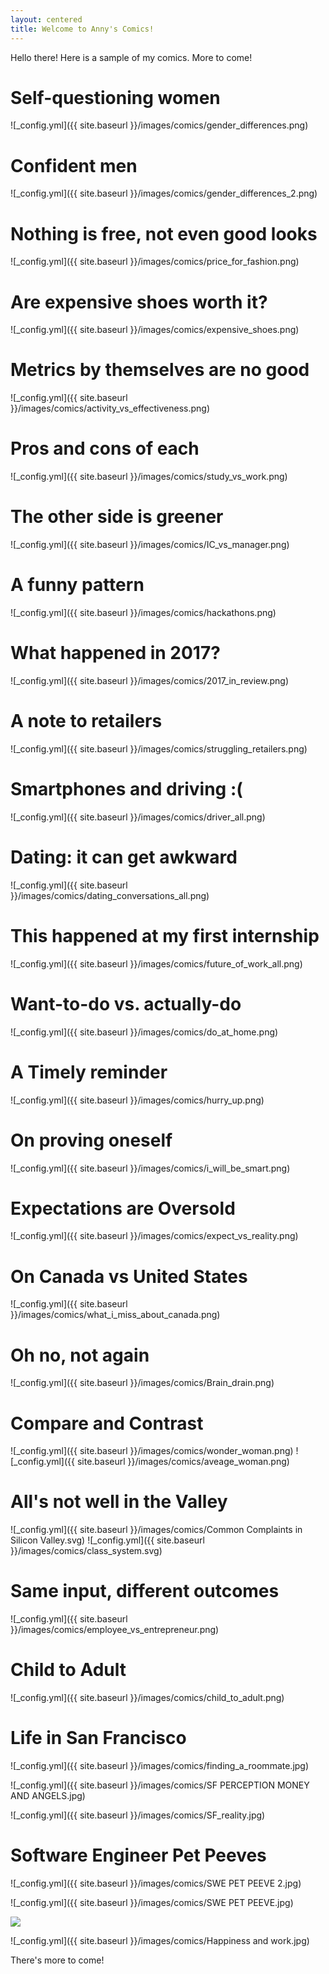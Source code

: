```yaml
---
layout: centered
title: Welcome to Anny's Comics!
---
```


Hello there! Here is a sample of my comics. More to come!

# Self-questioning women
![_config.yml]({{ site.baseurl }}/images/comics/gender_differences.png)

# Confident men
![_config.yml]({{ site.baseurl }}/images/comics/gender_differences_2.png)

# Nothing is free, not even good looks
![_config.yml]({{ site.baseurl }}/images/comics/price_for_fashion.png)

# Are expensive shoes worth it?
![_config.yml]({{ site.baseurl }}/images/comics/expensive_shoes.png)

# Metrics by themselves are no good
![_config.yml]({{ site.baseurl }}/images/comics/activity_vs_effectiveness.png)

# Pros and cons of each
![_config.yml]({{ site.baseurl }}/images/comics/study_vs_work.png)

# The other side is greener
![_config.yml]({{ site.baseurl }}/images/comics/IC_vs_manager.png)

# A funny pattern
![_config.yml]({{ site.baseurl }}/images/comics/hackathons.png)

# What happened in 2017?
![_config.yml]({{ site.baseurl }}/images/comics/2017_in_review.png)


# A note to retailers
![_config.yml]({{ site.baseurl }}/images/comics/struggling_retailers.png)


# Smartphones and driving :(
![_config.yml]({{ site.baseurl }}/images/comics/driver_all.png)

# Dating: it can get awkward
![_config.yml]({{ site.baseurl }}/images/comics/dating_conversations_all.png)

# This happened at my first internship
![_config.yml]({{ site.baseurl }}/images/comics/future_of_work_all.png)

# Want-to-do vs. actually-do
![_config.yml]({{ site.baseurl }}/images/comics/do_at_home.png)

# A Timely reminder
![_config.yml]({{ site.baseurl }}/images/comics/hurry_up.png)

# On proving oneself
![_config.yml]({{ site.baseurl }}/images/comics/i_will_be_smart.png)

# Expectations are Oversold
![_config.yml]({{ site.baseurl }}/images/comics/expect_vs_reality.png)


# On Canada vs United States
![_config.yml]({{ site.baseurl }}/images/comics/what_i_miss_about_canada.png)

# Oh no, not again
![_config.yml]({{ site.baseurl }}/images/comics/Brain_drain.png)


# Compare and Contrast
![_config.yml]({{ site.baseurl }}/images/comics/wonder_woman.png)
![_config.yml]({{ site.baseurl }}/images/comics/aveage_woman.png)

# All's not well in the Valley
![_config.yml]({{ site.baseurl }}/images/comics/Common Complaints in Silicon Valley.svg)
![_config.yml]({{ site.baseurl }}/images/comics/class_system.svg)

# Same input, different outcomes
![_config.yml]({{ site.baseurl }}/images/comics/employee_vs_entrepreneur.png)

# Child to Adult
![_config.yml]({{ site.baseurl }}/images/comics/child_to_adult.png)


# Life in San Francisco
![_config.yml]({{ site.baseurl }}/images/comics/finding_a_roommate.jpg)

![_config.yml]({{ site.baseurl }}/images/comics/SF PERCEPTION MONEY AND ANGELS.jpg)

![_config.yml]({{ site.baseurl }}/images/comics/SF_reality.jpg)




# Software Engineer Pet Peeves
![_config.yml]({{ site.baseurl }}/images/comics/SWE PET PEEVE 2.jpg)

![_config.yml]({{ site.baseurl }}/images/comics/SWE PET PEEVE.jpg)


<p class='largeImg'><img src="{{ site.baseurl }}/images/comics/universities are centers of.jpg" /></p>

![_config.yml]({{ site.baseurl }}/images/comics/Happiness and work.jpg)

There's more to come!



<script src="//load.sumome.com/" data-sumo-site-id="408983dbd0095fe2981312317b69e43305d9fbf51541030974c2d50a13248475" async="async"></script>





